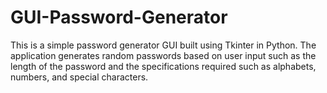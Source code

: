 # GUI-Password-Generator
This is a simple password generator GUI built using Tkinter in Python. The application generates random passwords based on user input such as the length of the password and the specifications required such as alphabets, numbers, and special characters.
